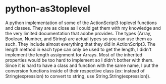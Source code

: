 # python-as3toplevel
A python implementation of some of the ActionScript3 toplevel functions and classes. They are as close as I could get them with my knowledge and the very limited documentation that adobe provides. The types (Array, Boolean, Number, and String) are actual types so you can use them as such. They include almost everything that they did in ActionScript3. The length method in each type can only be used to get the length, I didn't implement the length assignment for Arrays. Most of the inherited properties would be too hard to implement so I didn't bother with them.
Since it is hard to have a class and function with the same name, I put the conversion functions inside of their respective class (ex: instead of String(expression) to convert to string, use String.String(expression)).
